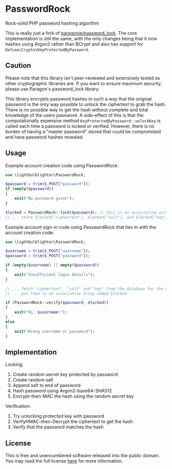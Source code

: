 # PasswordRock
Rock-solid PHP password hashing algorithm

This is really just a fork of [paragonie/password_lock](https://github.com/paragonie/password_lock). The core implementation is still the same, with the only changes being that it now hashes using Argon2 rather than BCrypt and also has support for `Defuse\Crypto\KeyProtectedByPassword`.

## Caution
Please note that this library isn't peer-reviewed and extensively tested as other cryptographic libraries are. If you want to ensure maximum security, please use Paragon's password_lock library.

This library encrypts password hashes in such a way that the original password is the only way possible to unlock the ciphertext to grab the hash. There is no possible way to get the hash without complete and total knowledge of the users password. A side-effect of this is that the computationally expensive method `KeyProtectedByPassword::unlockKey` is called each time a password is locked or verified. However, there is no burden of having a "master password" stored that could be compromised and have password hashes revealed.

## Usage
Example account creation code using PasswordRock:
```php
use \lightbulblighter\PasswordRock;

$password = trim($_POST["password"]);
if (empty($password))
{
    exit("No password given");
}

$locked = PasswordRock::lock($password); // this is an associative array
// ... store $locked["ciphertext"], $locked["salt"], and $locked["key"] in your database
```

Example account sign-in code using PasswordRock that ties in with the account creation code:
```php
use \lightbulblighter\PasswordRock;

$username = trim($_POST["username"]);
$password = trim($_POST["password"]);

if (empty($username) || empty($password))
{
    exit("Insufficient login details");
}

// ... fetch "ciphertext", "salt" and "key" from the database for the user $username
// ... put them in an associative array named $locked

if (PasswordRock::verify($password, $locked))
{
    exit("Hi, $username!");
}
else
{
    exit("Wrong username or password");
}
```

## Implementation
Locking:
1. Create random secret key protected by password
2. Create random salt
3. Append salt to end of password
4. Hash password using Argon2-base64-SHA512
5. Encrypt-then-MAC the hash using the random secret key

Verification:
1. Try unlocking protected key with password
2. VerifyHMAC-then-Decrypt the ciphertext to get the hash
3. Verify that the password matches the hash

## License
This is free and unencumbered software released into the public domain. You may read the full license [here](https://github.com/lightbulblighter/passwordrock/blob/master/LICENSE) for more information.